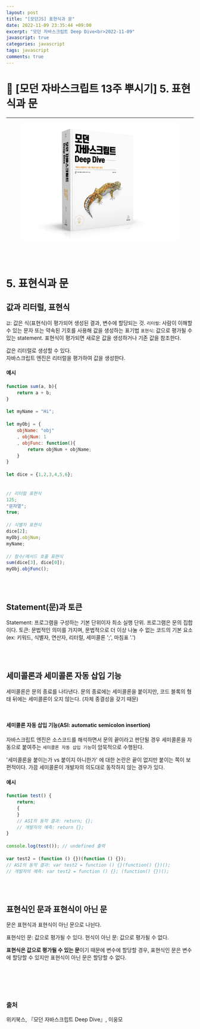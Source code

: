 ```yaml
---
layout: post
title: "[모던JS] 표현식과 문"
date: 2022-11-09 23:35:44 +09:00
excerpt: "모던 자바스크립트 Deep Dive<br>2022-11-09"
javascript: true
categories: javascript
tags: javascript
comments: true
---
```


# 📌 [모던 자바스크립트 13주 뿌시기] 5. 표현식과 문

---

<figure>
    <a href="/assets/img/JavaScript/2022-11-10/bookcover.png"><img src="/assets/img/JavaScript/2022-11-10/bookcover.png"></a>
    <figcaption style="text-align:center"></figcaption>
</figure>

<br>
<br>

# 5. 표현식과 문

## 값과 리터럴, 표현식

`값`: 값은 식(표현식)이 평가되어 생성된 결과, 변수에 할당되는 것.
`리터럴`: 사람이 이해할 수 있는 문자 또는 약속된 기호를 사용해 값을 생성하는 표기법
`표현식`: 값으로 평가될 수 있는 statement. 표현식이 평가되면 새로운 값을 생성하거나 기존 값을 참조한다.

값은 리터럴로 생성할 수 있다.  
자바스크립트 엔진은 리터럴을 평가하여 값을 생성한다.

#### 예시

```javascript
function sum(a, b){
    return a + b;
}

let myName = "Hi";

let myObj = {
    objName: "obj"
    , objNum: 1
    , objFunc: function(){
        return objNum + objName;
    }
}

let dice = {1,2,3,4,5,6};


// 리터럴 표현식
125;
"문자열";
true;

// 식별자 표현식
dice[2];
myObj.objNum;
myName;

// 함수/메서드 호출 표현식
sum(dice[3], dice[0]);
myObj.objFunc();

```

<br>
<br>

## Statement(문)과 토큰

Statement: 프로그램을 구성하는 기본 단위이자 최소 실행 단위. 프로그램은 문의 집합이다.
토큰: 문법적인 의미를 가지며, 문법적으로 더 이상 나눌 수 없는 코드의 기본 요소 (ex: 키워드, 식별자, 연산자, 리터럴, 세미콜론 ';', 마침표 '.')

<br>
<br>

## 세미콜론과 세미콜론 자동 삽입 기능

세미콜론은 문의 종료를 나타낸다.
문의 종료에는 세미콜론을 붙이지만, 코드 블록의 형태 뒤에는 세미콜론이 오지 않는다.
(자체 종결성을 갖기 때문)

<br>

#### 세미콜론 자동 삽입 기능(ASI: automatic semicolon insertion)

자바스크립트 엔진은 소스코드를 해석하면서 문의 끝이라고 판단될 경우 세미콜론을 자동으로 붙여주는 `세미콜론 자동 삽입 기능`이 암묵적으로 수행된다.

'세미콜론을 붙이는가 vs 붙이지 아니한가' 에 대한 논란은 끝이 없지만 붙이는 쪽이 보편적이다. 가끔 세미콜론이 개발자의 의도대로 동작하지 않는 경우가 있다.

#### 예시

```javascript
function test() {
    return;
    {
    }
    // ASI의 동작 결과: return; {};
    // 개발자의 예측: return {};
}

console.log(test()); // undefined 출력

var test2 = (function () {})(function () {});
// ASI의 동작 결과: var test2 = function () {}(function() {})();
// 개발자의 예측: var test2 = function () {}; (function() {})();
```

<br>
<br>

## 표현식인 문과 표현식이 아닌 문

문은 표현식과 표현식이 아닌 문으로 나뉜다.

표현식인 문: 값으로 평가될 수 있다.
현식이 아닌 문: 값으로 평가될 수 없다.

**표현식은 값으로 평가될 수 있는 문**이기 때문에 변수에 할당할 경우, 표현식인 문은 변수에 할당할 수 있지만 표현식이 아닌 문은 할당할 수 없다.

<br>
<br>
<br>
<br>

### 출처

위키북스, 『모던 자바스크립트 Deep Dive』, 이웅모

[jekyll-docs]: https://jekyllrb.com/docs/home
[jekyll-gh]: https://github.com/jekyll/jekyll
[jekyll-talk]: https://talk.jekyllrb.com/
